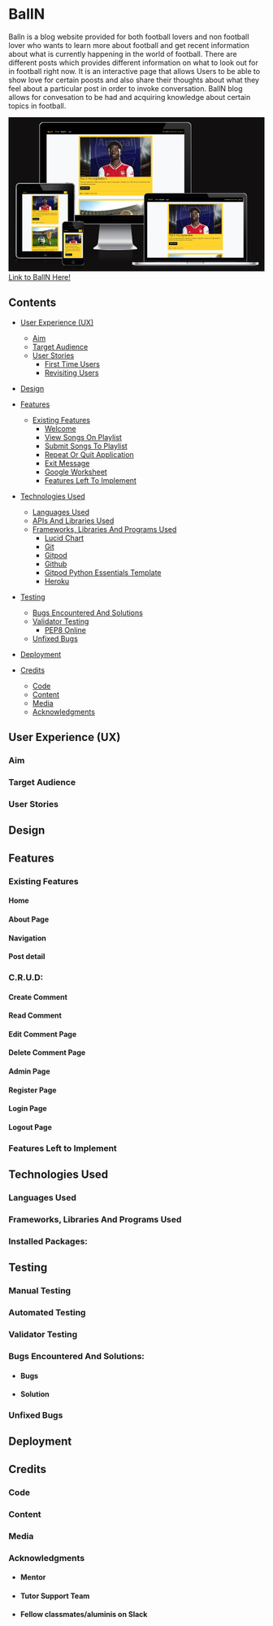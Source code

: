 # BallN

Balln is a blog website provided for both football lovers and non football lover who wants to learn more about football and get recent information about what is currently happening in the world of football. There are different posts which provides different information on what to look out for in football right now. It is an interactive page that allows Users to be able to show love for certain poosts and also share their thoughts about what they feel about a particular post in order to invoke conversation. BallN blog allows for convesation to be had and acquiring knowledge about certain topics in football.

![Screenshot of app responsiveness](media/screenshot-of-responsiveness.png)
[Link to BallN Here!]()

## Contents
- [User Experience (UX)](#User-Experience-UX)
   - [Aim](#Aim)
   - [Target Audience](#Target-Audience)
   - [User Stories](#User-Stories)
      - [First Time Users](#First-Time-Users)
      - [Revisiting Users](#Revisiting-Users)

- [Design](#Design)

- [Features](#Features)
   - [Existing Features](#Existing-Features)
      - [Welcome](#Welcome)
      - [View Songs On Playlist](#View-Songs-On-Playlist)
      - [Submit Songs To Playlist](#Submit-Songs-To-Playlist)
      - [Repeat Or Quit Application](#Repeat-Or-Quit-Application)
      - [Exit Message](#Exit-Message)
      - [Google Worksheet](#Google-Worksheet)
      - [Features Left To Implement](#Features-Left-To-Implement)

- [Technologies Used](#Technologies-Used)
   - [Languages Used](#Languages-Used)
   - [APIs And Libraries Used](#APIs-And-Libraries-Used)
   - [Frameworks, Libraries And Programs Used](#Frameworks-Libraries-And-Programs-Used)
      - [Lucid Chart](#Lucid-Chart)
      - [Git](#Git)   
      - [Gitpod](#Gitpod)
      - [Github](#Github)
      - [Gitpod Python Essentials Template](#Gitpod-Python-Essentials-Template)
      - [Heroku](#Heroku)

- [Testing](#Testing)
  - [Bugs Encountered And Solutions](#Bugs-Encountered-And-Solutions)
  - [Validator Testing](#Validator-Testing)
     - [PEP8 Online](#PEP8-Online)    
  - [Unfixed Bugs](#Unfixed-Bugs)

- [Deployment](#Deployment)

- [Credits](#Credits)
   - [Code](#Code)
   - [Content](#Content)
   - [Media](#Media)
   - [Acknowledgments](#Acknowledgments)

## User Experience (UX)

### Aim

### Target Audience

### User Stories

## Design

## Features

### Existing Features

#### Home

#### About Page

#### Navigation

#### Post detail

### C.R.U.D:

#### Create Comment

#### Read Comment

#### Edit Comment Page

#### Delete Comment Page

#### Admin Page

#### Register Page

#### Login Page

#### Logout Page

### Features Left to Implement

## Technologies Used

### Languages Used

### Frameworks, Libraries And Programs Used

### Installed Packages:

## Testing

### Manual Testing

### Automated Testing

### Validator Testing

### Bugs Encountered And Solutions:
 - #### Bugs

 - #### Solution

### Unfixed Bugs

## Deployment

## Credits

### Code


### Content


### Media



### Acknowledgments
- #### Mentor
  

- #### Tutor Support Team
  

- #### Fellow classmates/aluminis on Slack
  